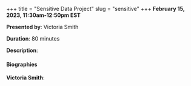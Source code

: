 +++
title = "Sensitive Data Project"
slug = "sensitive"
+++
**February 15, 2023, 11:30am-12:50pm EST**

**Presented by**: Victoria Smith

**Duration**: 80 minutes

**Description**:

#### Biographies

**Victoria Smith**:

<!-- {{< vimeo 690948795 >}} -->
<!-- <br> -->

<!-- - [Watch this session on Vimeo](https://vimeo.com/690948795) -->
